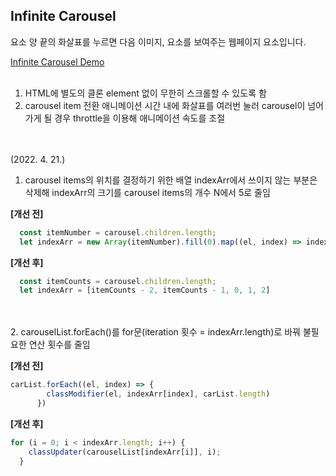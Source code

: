 ## Infinite Carousel  
요소 양 끝의 화살표를 누르면 다음 이미지, 요소를 보여주는 웹페이지 요소입니다.  

[Infinite Carousel Demo](https://htmlpreview.github.io/?https://github.com/ksheer506/HTML-tutorial/blob/main/Inifinte-Carousel/carousel.html)
<br/><br/>
1. HTML에 별도의 클론 element 없이 무한히 스크롤할 수 있도록 함
2. carousel item 전환 애니메이션 시간 내에 화살표를 여러번 눌러 carousel이 넘어가게 될 경우 throttle을 이용해 애니메이션 속도를 조절
  
<br/><br/>
(2022. 4. 21.)  
1. carousel items의 위치를 결정하기 위한 배열 indexArr에서 쓰이지 않는 부분은 삭제해 indexArr의 크기를 carousel items의 개수 N에서 5로 줄임  
  
**[개선 전]**
```javascript
  const itemNumber = carousel.children.length;
  let indexArr = new Array(itemNumber).fill(0).map((el, index) => index)
```  

  
  **[개선 후]**
```javascript
  const itemCounts = carousel.children.length;
  let indexArr = [itemCounts - 2, itemCounts - 1, 0, 1, 2]
```
<br/><br/>
2. carouselList.forEach()를 for문(iteration 횟수 = indexArr.length)로 바꿔  불필요한 연산 횟수를 줄임  

**[개선 전]**
```javascript
carList.forEach((el, index) => {
        classModifier(el, indexArr[index], carList.length)
      })
```  


  **[개선 후]**
```javascript
for (i = 0; i < indexArr.length; i++) {
    classUpdater(carouselList[indexArr[i]], i);
  }
```


